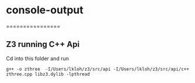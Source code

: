 # console-output
================

Z3 running C++ Api
------------------

Cd into this folder and run

    g++ -o zthree  -I/Users/lkloh/z3/src/api -I/Users/lkloh/z3/src/api/c++ zthree.cpp libz3.dylib -lpthread
